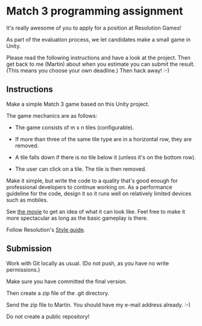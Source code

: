 # Match 3 programming assignment

It's really awesome of you to apply for a position at Resolution Games!

As part of the evaluation process, we let candidates make a small game in Unity.

Please read the following instructions and have a look at the project.
Then get back to me (Martin) about when you estimate you can submit the result.
(This means you choose your own deadline.)
Then hack away! :-)

## Instructions

Make a simple Match 3 game based on this Unity project.

The game mechanics are as follows:

  * The game consists of m x n tiles (configurable).

  * If more than three of the same tile type are in a horizontal row, they are removed.

  * A tile falls down if there is no tile below it (unless it's on the bottom row).

  * The user can click on a tile. The tile is then removed.

Make it simple, but write the code to a quality that's good enough for professional developers to continue working on.
As a performance guideline for the code, design it so it runs well on relatively limited devices such as mobiles.

See [the movie](https://drive.google.com/file/d/0Bwkg9csM9h-BWVhsOWxWM0JMUFU/view?usp=sharing)
to get an idea of what it can look like.
Feel free to make it more spectacular as long as the basic gameplay is there.

Follow Resolution's [Style guide](https://docs.google.com/document/d/125PpjQRCybOSFyk-ecJC3PgkHHkn5wflN3XIuIVpAV4/edit).

## Submission

Work with Git locally as usual. (Do not push, as you have no write permissions.)

Make sure you have committed the final version.

Then create a zip file of the .git directory.

Send the zip file to Martin. You should have my e-mail address already. :-)

Do not create a public repository!
